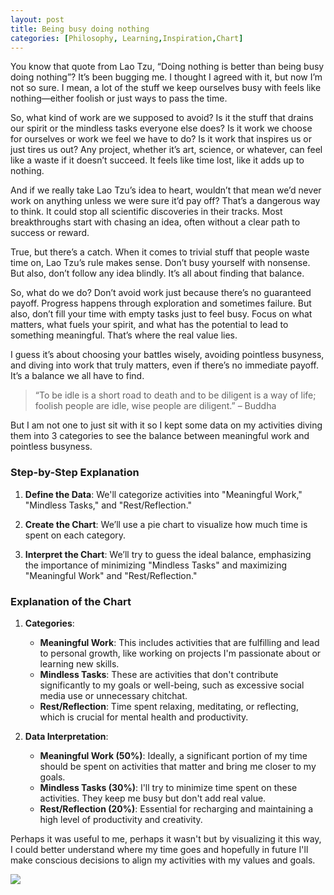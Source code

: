 ```yaml
---
layout: post
title: Being busy doing nothing
categories: [Philosophy, Learning,Inspiration,Chart]
---
```


You know that quote from Lao Tzu, “Doing nothing is better than being busy doing nothing”? It’s been bugging me. I thought I agreed with it, but now I’m not so sure. I mean, a lot of the stuff we keep ourselves busy with feels like nothing—either foolish or just ways to pass the time.

So, what kind of work are we supposed to avoid? Is it the stuff that drains our spirit or the mindless tasks everyone else does? Is it work we choose for ourselves or work we feel we have to do? Is it work that inspires us or just tires us out? Any project, whether it’s art, science, or whatever, can feel like a waste if it doesn’t succeed. It feels like time lost, like it adds up to nothing.

And if we really take Lao Tzu’s idea to heart, wouldn’t that mean we’d never work on anything unless we were sure it’d pay off? That’s a dangerous way to think. It could stop all scientific discoveries in their tracks. Most breakthroughs start with chasing an idea, often without a clear path to success or reward.

True, but there’s a catch. When it comes to trivial stuff that people waste time on, Lao Tzu’s rule makes sense. Don’t busy yourself with nonsense. But also, don’t follow any idea blindly. It’s all about finding that balance.

So, what do we do? Don’t avoid work just because there’s no guaranteed payoff. Progress happens through exploration and sometimes failure. But also, don’t fill your time with empty tasks just to feel busy. Focus on what matters, what fuels your spirit, and what has the potential to lead to something meaningful. That’s where the real value lies.

I guess it’s about choosing your battles wisely, avoiding pointless busyness, and diving into work that truly matters, even if there’s no immediate payoff. It’s a balance we all have to find.

> “To be idle is a short road to death and to be diligent is a way of life; foolish people are idle, wise people are diligent.” – Buddha

But I am not one to just sit with it so I kept some data on my activities diving them into 3 categories to see the balance between meaningful work and pointless busyness.

### Step-by-Step Explanation

1. **Define the Data**: We'll categorize activities into "Meaningful Work," "Mindless Tasks," and "Rest/Reflection."

2. **Create the Chart**: We’ll use a pie chart to visualize how much time is spent on each category.

3. **Interpret the Chart**: We’ll try to guess the ideal balance, emphasizing the importance of minimizing "Mindless Tasks" and maximizing "Meaningful Work" and "Rest/Reflection."


    <script src="https://cdn.jsdelivr.net/npm/chart.js"></script>

<body>
    <canvas id="myChart" width="400" height="400"></canvas>
    <script>
        var ctx = document.getElementById('myChart').getContext('2d');
        var myChart = new Chart(ctx, {
            type: 'pie',
            data: {
                labels: ['Meaningful Work', 'Mindless Tasks', 'Rest/Reflection'],
                datasets: [{
                    label: 'Time Allocation',
                    data: [50, 30, 20], // Example data
                    backgroundColor: [
                        'rgba(75, 192, 192, 0.2)',
                        'rgba(255, 99, 132, 0.2)',
                        'rgba(153, 102, 255, 0.2)'
                    ],
                    borderColor: [
                        'rgba(75, 192, 192, 1)',
                        'rgba(255, 99, 132, 1)',
                        'rgba(153, 102, 255, 1)'
                    ],
                    borderWidth: 1
                }]
            },
            options: {
                responsive: true,
                plugins: {
                    legend: {
                        position: 'top',
                    },
                    tooltip: {
                        callbacks: {
                            label: function(tooltipItem) {
                                return tooltipItem.label + ': ' + tooltipItem.raw + '%';
                            }
                        }
                    }
                }
            }
        });
    </script>

### Explanation of the Chart

1. **Categories**:
   - **Meaningful Work**: This includes activities that are fulfilling and lead to personal growth, like working on projects I'm passionate about or learning new skills.
   - **Mindless Tasks**: These are activities that don't contribute significantly to my goals or well-being, such as excessive social media use or unnecessary chitchat.
   - **Rest/Reflection**: Time spent relaxing, meditating, or reflecting, which is crucial for mental health and productivity.

2. **Data Interpretation**:
   - **Meaningful Work (50%)**: Ideally, a significant portion of my time should be spent on activities that matter and bring me closer to my goals.
   - **Mindless Tasks (30%)**: I'll try to minimize time spent on these activities. They keep me busy but don't add real value.
   - **Rest/Reflection (20%)**: Essential for recharging and maintaining a high level of productivity and creativity.


Perhaps it was useful to me, perhaps it wasn't but by visualizing it this way, I could better understand where my time goes and hopefully in future I'll make conscious decisions to align my activities with my values and goals.



![](https://mysteriousadventuresblog.wordpress.com/wp-content/uploads/2023/05/pexels-photo-9304551.jpeg)









